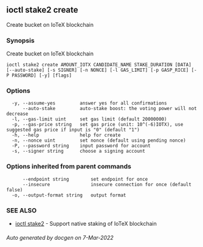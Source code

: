 ## ioctl stake2 create

Create bucket on IoTeX blockchain

### Synopsis

Create bucket on IoTeX blockchain

```
ioctl stake2 create AMOUNT_IOTX CANDIDATE_NAME STAKE_DURATION [DATA] [--auto-stake] [-s SIGNER] [-n NONCE] [-l GAS_LIMIT] [-p GASP_RICE] [-P PASSWORD] [-y] [flags]
```

### Options

```
  -y, --assume-yes         answer yes for all confirmations
      --auto-stake         auto-stake boost: the voting power will not decrease
  -l, --gas-limit uint     set gas limit (default 20000000)
  -p, --gas-price string   set gas price (unit: 10^(-6)IOTX), use suggested gas price if input is "0" (default "1")
  -h, --help               help for create
  -n, --nonce uint         set nonce (default using pending nonce)
  -P, --password string    input password for account
  -s, --signer string      choose a signing account
```

### Options inherited from parent commands

```
      --endpoint string        set endpoint for once
      --insecure               insecure connection for once (default false)
  -o, --output-format string   output format
```

### SEE ALSO

* [ioctl stake2](ioctl_stake2.md)	 - Support native staking of IoTeX blockchain

###### Auto generated by docgen on 7-Mar-2022
